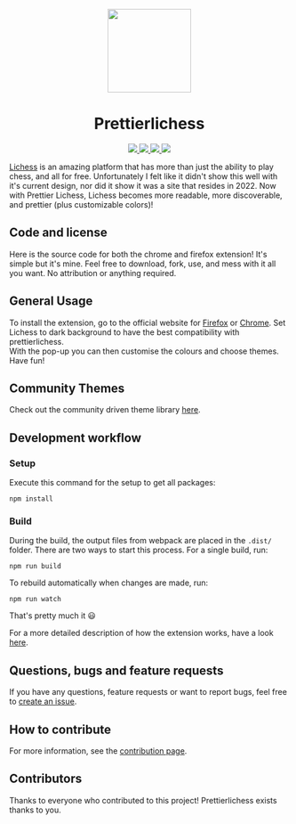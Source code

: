 <p align="center">
	<img src="https://raw.githubusercontent.com/prettierlichess/prettierlichess/master/res/prettierlichess-logo.svg" width=150>
	<h1 align="center">Prettierlichess</h1>
</p>
<p align="center">
	<a href="https://prettierlichess.github.io/">
		<img src="https://img.shields.io/badge/Official Website-gray?logo=lichess&style=for-the-badge">
	</a>
	<a href="https://addons.mozilla.org/en-US/firefox/addon/prettier-lichess/">
		<img src="https://img.shields.io/badge/firefox-gray?logo=firefox&style=for-the-badge">
	</a>
	<a href="https://chrome.google.com/webstore/detail/prettier-lichess/epgnobcgnmchnhgkgpedebbmhbblfcob">
		<img src="https://img.shields.io/badge/chrome-gray?logo=googlechrome&style=for-the-badge">
	</a>
	<a href="https://github.com/prettierlichess/prettierlichess/releases/tag/v.3.4.0">
		<img src="https://img.shields.io/github/v/release/prettierlichess/prettierlichess?style=for-the-badge">
	</a>
</p>

[Lichess](https://lichess.org/) is an amazing platform that has more than just the ability to play chess, and all for free. Unfortunately I felt like it didn't show this well with it's current design, nor did it show it was a site that resides in 2022. Now with Prettier Lichess, Lichess becomes more readable, more discoverable, and prettier (plus customizable colors)!

## Code and license

Here is the source code for both the chrome and firefox extension! It's simple but it's mine. Feel free to download, fork, use, and mess with it all you want. No attribution or anything required.

## General Usage

To install the extension, go to the official website for [Firefox](https://addons.mozilla.org/en-US/firefox/addon/prettier-lichess) or [Chrome](https://chrome.google.com/webstore/detail/prettier-lichess/epgnobcgnmchnhgkgpedebbmhbblfcob). Set Lichess to dark background to have the best compatibility with prettierlichess. \
With the pop-up you can then customise the colours and choose themes. Have fun!

## Community Themes
Check out the community driven theme library [here](https://github.com/algertc/prettierlichess-themes).

## Development workflow

### Setup

Execute this command for the setup to get all packages:

```
npm install
```

### Build

During the build, the output files from webpack are placed in the `.dist/` folder. There are two ways to start this process. For a single build, run:

```
npm run build
```

To rebuild automatically when changes are made, run:

```
npm run watch
```

That's pretty much it :smiley:

For a more detailed description of how the extension works, have a look [here](https://github.com/prettierlichess/prettierlichess/blob/master/CONTRIBUTING.md#structure-of-the-extension).

## Questions, bugs and feature requests

If you have any questions, feature requests or want to report bugs, feel free to [create an issue](https://github.com/prettierlichess/prettierlichess/issues/new).

## How to contribute

For more information, see the [contribution page](https://github.com/prettierlichess/prettierlichess/blob/master/CONTRIBUTING.md).

## Contributors

Thanks to everyone who contributed to this project! Prettierlichess exists thanks to you.
